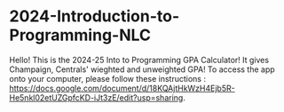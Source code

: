 # 2024-Introduction-to-Programming-NLC
Hello! This is the 2024-25 Into to Programming GPA Calculator! It gives Champaign, Centrals'  wieghted and unweighted GPA! To access the app onto your computer, please follow these instructions : https://docs.google.com/document/d/18KQAjtHkWzH4Ejb5R-He5nkl02etUZGpfcKD-iJt3zE/edit?usp=sharing.
